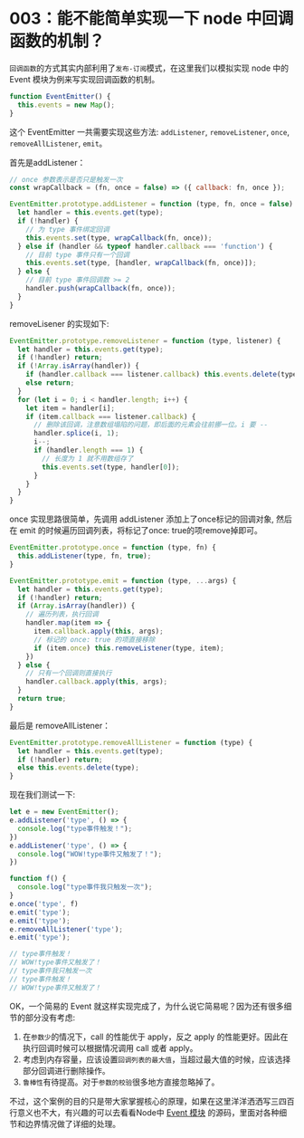 # 003：能不能简单实现一下 node 中回调函数的机制？

`回调函数`的方式其实内部利用了`发布-订阅`模式，在这里我们以模拟实现 node 中的 Event 模块为例来写实现回调函数的机制。

```js
function EventEmitter() {
  this.events = new Map();
}
```
这个 EventEmitter 一共需要实现这些方法: `addListener`, `removeListener`, `once`, `removeAllListener`, `emit`。

首先是addListener：
```js
// once 参数表示是否只是触发一次
const wrapCallback = (fn, once = false) => ({ callback: fn, once });

EventEmitter.prototype.addListener = function (type, fn, once = false) {
  let handler = this.events.get(type);
  if (!handler) {
    // 为 type 事件绑定回调
    this.events.set(type, wrapCallback(fn, once));
  } else if (handler && typeof handler.callback === 'function') {
    // 目前 type 事件只有一个回调
    this.events.set(type, [handler, wrapCallback(fn, once)]);
  } else {
    // 目前 type 事件回调数 >= 2
    handler.push(wrapCallback(fn, once));
  }
}
```

removeLisener 的实现如下:
```js
EventEmitter.prototype.removeListener = function (type, listener) {
  let handler = this.events.get(type);
  if (!handler) return;
  if (!Array.isArray(handler)) {
    if (handler.callback === listener.callback) this.events.delete(type);
    else return;
  }
  for (let i = 0; i < handler.length; i++) {
    let item = handler[i];
    if (item.callback === listener.callback) {
      // 删除该回调，注意数组塌陷的问题，即后面的元素会往前挪一位。i 要 -- 
      handler.splice(i, 1);
      i--;
      if (handler.length === 1) {
        // 长度为 1 就不用数组存了
        this.events.set(type, handler[0]);
      }
    }
  }
}
```

once 实现思路很简单，先调用 addListener 添加上了once标记的回调对象, 然后在 emit 的时候遍历回调列表，将标记了once: true的项remove掉即可。

```js
EventEmitter.prototype.once = function (type, fn) {
  this.addListener(type, fn, true);
}

EventEmitter.prototype.emit = function (type, ...args) {
  let handler = this.events.get(type);
  if (!handler) return;
  if (Array.isArray(handler)) {
    // 遍历列表，执行回调
    handler.map(item => {
      item.callback.apply(this, args);
      // 标记的 once: true 的项直接移除
      if (item.once) this.removeListener(type, item);
    })
  } else {
    // 只有一个回调则直接执行
    handler.callback.apply(this, args);
  }
  return true;
}

```

最后是 removeAllListener：
```js
EventEmitter.prototype.removeAllListener = function (type) {
  let handler = this.events.get(type);
  if (!handler) return;
  else this.events.delete(type);
}
```

现在我们测试一下:
```js
let e = new EventEmitter();
e.addListener('type', () => {
  console.log("type事件触发！");
})
e.addListener('type', () => {
  console.log("WOW!type事件又触发了！");
})

function f() { 
  console.log("type事件我只触发一次"); 
}
e.once('type', f)
e.emit('type');
e.emit('type');
e.removeAllListener('type');
e.emit('type');

// type事件触发！
// WOW!type事件又触发了！
// type事件我只触发一次
// type事件触发！
// WOW!type事件又触发了！
```
OK，一个简易的 Event 就这样实现完成了，为什么说它简易呢？因为还有很多细节的部分没有考虑:
1. 在`参数少`的情况下，call 的性能优于 apply，反之 apply 的性能更好。因此在执行回调时候可以根据情况调用 call 或者 apply。
2. 考虑到内存容量，应该设置`回调列表的最大值`，当超过最大值的时候，应该选择部分回调进行删除操作。
3. `鲁棒性`有待提高。对于`参数的校验`很多地方直接忽略掉了。

不过，这个案例的目的只是带大家掌握核心的原理，如果在这里洋洋洒洒写三四百行意义也不大，有兴趣的可以去看看Node中 [Event 模块](https://github.com/Gozala/events/blob/master/events.js) 的源码，里面对各种细节和边界情况做了详细的处理。
